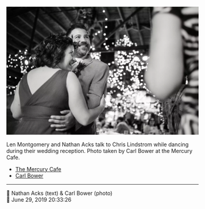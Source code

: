 ![Len Montgomery and Nathan Acks talk to Chris Lindstrom while dancing](assets/2019-06-29-set-4-the-dance-05.webp)

Len Montgomery and Nathan Acks talk to Chris Lindstrom while dancing during their wedding reception. Photo taken by Carl Bower at the Mercury Cafe.

* [The Mercury Cafe](http://mercurycafe.com)
* [Carl Bower](https://carlbowerphotos.com)

- - - -

<span aria-hidden="true">👥</span> Nathan Acks (text) & Carl Bower (photo)  
<span aria-hidden="true">📅</span> June 29, 2019 20:33:26
